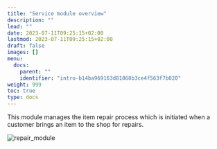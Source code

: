 ```yaml
---
title: "Service module overview"
description: ""
lead: ""
date: 2023-07-11T09:25:15+02:00
lastmod: 2023-07-11T09:25:15+02:00
draft: false
images: []
menu:
  docs:
    parent: ""
    identifier: "intro-b14ba969163d81868b3ce4f563f7b020"
weight: 999
toc: true
type: docs
---
```


This module manages the item repair process which is initiated when a customer brings an item to the shop for repairs. 

![repair_module](repair_module.png)
